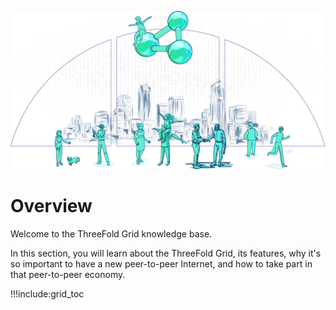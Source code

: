 ![](img/grid_p2p.png)

# Overview

Welcome to the ThreeFold Grid knowledge base.

In this section, you will learn about the ThreeFold Grid, its features, why it's so important to have a new peer-to-peer Internet, and how to take part in that peer-to-peer economy.

!!!include:grid_toc